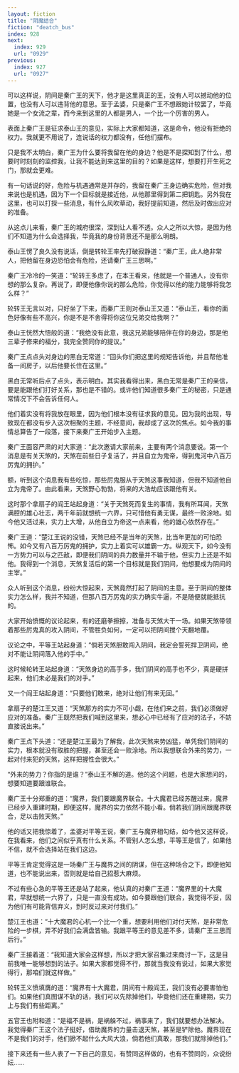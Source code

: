 ```yaml
---
layout: fiction
title: "阴魔结合"
fiction: "deatch_bus"
index: 928
next:
  index: 929
  url: "0929"
previous:
  index: 927
  url: "0927"
---
```

可以这样说，阴间是秦广王的天下，他才是这里真正的王，没有人可以撼动他的位置，也没有人可以违背他的意思。至于孟婆，只是秦广王不想跟她计较罢了，毕竟她是一个女流之辈，而今来到这里的人都是男人，一个比一个厉害的男人。

表面上秦广王是征求泰山王的意见，实际上大家都知道，这是命令，他没有拒绝的权力。我就更不用说了，连说话的权力都没有，任他们摆布。

只是我不太明白，秦广王为什么要将我留在他的身边？他是不是探知到了什么，想要时时刻刻的监控我，让我不能达到来这里的目的？如果是这样，想要打开生死之门，那就会更难。

有一句话说的好，危险与机遇通常是并存的，我留在秦广王身边确实危险，但对我来说也是机遇，因为下一个目标就是接近他，从他那里得到第二把钥匙。另外我在这里，也可以打探一些消息，有什么风吹草动，我好提前知道，然后及时做出应对的准备。

从这点儿来看，秦广王的城府很深，深到让人看不透。众人之所以大惊，是因为他们不知道为什么会选择我，毕竟我的身份背景还不是那么明朗。

泰山王愣了良久没有说话，倒是转轮王率先打破寂静道：“秦广王，此人绝非常人，把他留在身边恐怕会有危险，还请秦广王三思啊。”

秦广王冷冷的一笑道：“轮转王多虑了，在本王看来，他就是一个普通人，没有你想的那么复杂。再说了，即便他像你说的那么危险，你觉得以他的能力能够将我怎么样？”

轮转王无言以对，只好坐了下来，而秦广王则对泰山王又道：“泰山王，看你的面色好像有些不高兴，你是不是不舍得将你这位兄弟交给我啊？”

泰山王恍然大悟般的道：“我绝没有此意，我这兄弟能够陪伴在你的身边，那是他三辈子修来的福分，我完全赞同你的提议。”

秦广王点点头对身边的黑白无常道：“回头你们把这里的规矩告诉他，并且帮他准备一间房子，以后他要长住在这里。”

黑白无常听后点了点头，表示明白。其实我看得出来，黑白无常是秦广王的亲信，要是能跟他们打好关系，那也是不错的。或许他们知道很多秦广王的秘密，只是通常情况下不会告诉任何人。

他们着实没有将我放在眼里，因为他们根本没有征求我的意见。因为我的出现，导致现在都没有步入这次相聚的主题，不经意间，我却成了这次的焦点。如今我的事情总算告了一段落，接下来秦广王开始步入主题。

秦广王面容严肃的对大家道：“此次邀请大家前来，主要有两个消息要说。第一个消息是有关天煞的，天煞在前些日子复活了，并且自立为鬼帝，得到鬼河中八百万厉鬼的拥护。”

额，听到这个消息我有些吃惊，那些厉鬼服从于天煞这事我知道，但我不知道他自立为鬼帝了。由此看来，天煞野心勃勃，将来的大浩劫应该跟他有关。

这时那个拿扇子的阎王站起身道：“关于天煞死而复生的事情，我有所耳闻，天煞满腔的雄心壮志，两千年前就想统一六界，只可惜他有勇无谋，最终一败涂地。如今他又活过来，实力上大增，从他自立为帝这一点来看，他的雄心依然存在。”

秦广王道：“楚江王说的没错，天煞已经不是当年的天煞，比当年更加的可怕恐怖。如今又有八百万厉鬼的拥护，实力上着实可以雄霸一方。纵观天下，如今没有一方势力可以与之匹敌，即便我们阴间的兵力数量并不输于他，但实力上还是不如他。我得到一个消息，天煞复活后的第一个目标就是我们阴间，他想要成为阴间的主宰。”

众人听到这个消息，纷纷大惊起来，天煞竟然打起了阴间的主意。至于阴间的整体实力怎么样，我并不知道，但那八百万厉鬼的实力确实牛逼，不是随便就能抵抗的。

大家开始愤慨的议论起来，有的还磨拳擦擦，准备与天煞大干一场。如果天煞带领着那些厉鬼真的攻入阴间，不管胜负如何，一定可以把阴间搅个天翻地覆。

议论之中，平等王站起身道：“倘若天煞胆敢闯入阴间，我定会誓死捍卫阴间，绝对不能让阴间落入他的手中。”

这时候轮转王站起身道：“天煞身边的高手多，我们阴间的高手也不少，真是硬拼起来，他们未必是我们的对手。”

又一个阎王站起身道：“只要他们敢来，绝对让他们有来无回。”

拿扇子的楚江王又道：“天煞那方的实力不可小觑，在他们来之前，我们必须做好应对的准备。秦广王既然把我们喊到这里来，想必心中已经有了应对的法子，不妨直接说出来。”

秦广王点下头道：“还是楚江王最为了解我，此次天煞来势凶猛，单凭我们阴间的实力，根本就没有取胜的把握，甚至还会一败涂地。所以我想联合外来的势力，一起对付来犯的天煞，这样把握性会很大。”

“外来的势力？你指的是谁？”泰山王不解的道。他的这个问题，也是大家想问的，想要知道要跟谁联合。

秦广王十分郑重的道：“魔界，我们要跟魔界联合。十大魔君已经苏醒过来，魔界已经步入重建时期，即便这样，魔界的实力依然不能小看。倘若我们阴间跟魔界联合，足以击败天煞。”

他的话又把我惊着了，孟婆对平等王说，秦广王与魔界相勾结，如今他又这样说，在我看来，他们之间似乎真有什么关系。不管别人怎么想，平等王是信了，如果他不信，就不会选择站在我们这边。

平等王肯定觉得这是一场秦广王与魔界之间的阴谋，但在这种场合之下，即便他知道，也不能说出来，否则就是给自己招惹大麻烦。

不过有些心急的平等王还是站了起来，他认真的对秦广王道：“魔界里的十大魔君，早就想统一六界了，只是一直没有成功。如今要跟他们联合，我觉得不妥，因为他们有可能背信弃义，到时反过来对付我们。”

楚江王也道：“十大魔君的心机一个比一个重，想要利用他们对付天煞，是非常危险的一步棋，弄不好我们会满盘皆输。我跟平等王的意见差不多，请秦广王三思而后行。”

秦广王接着道：“我知道大家会这样想，所以才把大家召集过来商讨一下，这是目前我唯一能够想到的法子。如果大家都觉得不行，那就当我没有说过，如果大家觉得行，那咱们就这样做。”

轮转王义愤填膺的道：“魔界有十大魔君，阴间有十殿阎王，我们没有必要害怕他们。如果他们真图谋不轨的话，我们可以先除掉他们，毕竟他们还在重建期，实力上与我们有些距离。”

五官王也附和道：“是福不是祸，是祸躲不过，祸事来了，我们就要想办法解决。我觉得秦广王这个法子挺好，借助魔界的力量击退天煞，甚至是铲除他。魔界现在不是我们的对手，他们掀不起什么大风大浪，倘若他们真敢，那我们就除掉他们。”

接下来还有一些人表了一下自己的意见，有赞同这样做的，也有不赞同的，众说纷纭……